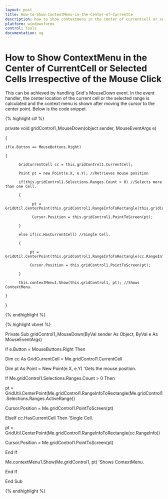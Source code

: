 ```yaml
---
layout: post
title: How-to-Show-ContextMenu-in-the-Center-of-CurrentCe
description: how to show contextmenu in the center of currentcell or selected cells irrespective of the mouse click
platform: windowsforms
control: Tools
documentation: ug
---
```


# How to Show ContextMenu in the Center of CurrentCell or Selected Cells Irrespective of the Mouse Click

This can be achieved by handling Grid's MouseDown event. In the event handler, the center location of the current cell or the selected range is calculated and the context menu is shown after moving the cursor to the center point. Below is the code snippet.

{% highlight c# %}



 private void gridControl1_MouseDown(object sender, MouseEventArgs e)

{

    if(e.Button == MouseButtons.Right)

    {

          GridCurrentCell cc = this.gridControl1.CurrentCell;

          Point pt = new Point(e.X, e.Y); //Retrieves mouse position

          if(this.gridControl1.Selections.Ranges.Count > 0) //Selects more than one Cell.

          {

                pt = GridUtil.CenterPoint(this.gridControl1.RangeInfoToRectangle(this.gridControl1.Selections.Ranges.ActiveRange));

                Cursor.Position = this.gridControl1.PointToScreen(pt);

          }

          else if(cc.HasCurrentCell) //Single Cell.

          {

               pt = GridUtil.CenterPoint(this.gridControl1.RangeInfoToRectangle(cc.RangeInfo));

               Cursor.Position = this.gridControl1.PointToScreen(pt);

          }

          this.contextMenu1.Show(this.gridControl1, pt); //Shows ContextMenu.

    }

}

{% endhighlight  %}

{% highlight vbnet %}



 Private Sub gridControl1_MouseDown(ByVal sender As Object, ByVal e As MouseEventArgs)

If e.Button = MouseButtons.Right Then

Dim cc As GridCurrentCell = Me.gridControl1.CurrentCell

Dim pt As Point = New Point(e.X, e.Y) 'Gets the mouse position.

If Me.gridControl1.Selections.Ranges.Count > 0 Then

pt = GridUtil.CenterPoint(Me.gridControl1.RangeInfoToRectangle(Me.gridControl1.Selections.Ranges.ActiveRange))

Cursor.Position = Me.gridControl1.PointToScreen(pt)

ElseIf cc.HasCurrentCell Then 'Single Cell.

pt = GridUtil.CenterPoint(Me.gridControl1.RangeInfoToRectangle(cc.RangeInfo))

Cursor.Position = Me.gridControl1.PointToScreen(pt)

End If

Me.contextMenu1.Show(Me.gridControl1, pt) 'Shows ContextMenu.

End If

End Sub


{% endhighlight  %}
